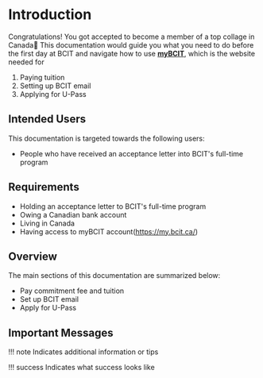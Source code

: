 # Introduction

Congratulations! You got accepted to become a member of a top collage in Canada🤞 This documentation would guide you what you need to do before the first day at BCIT and navigate how to use [**myBCIT**](https://my.bcit.ca/), which is the website needed for 

1. Paying tuition
2. Setting up BCIT email
3. Applying for U-Pass



## Intended Users
This documentation is targeted towards the following users:

- People who have received an acceptance letter into BCIT's full-time program

## Requirements
- Holding an acceptance letter to BCIT's full-time program
- Owing a Canadian bank account
- Living in Canada
- Having access to myBCIT account(https://my.bcit.ca/)

## Overview
The main sections of this documentation are summarized below:

- Pay commitment fee and tuition
- Set up BCIT email
- Apply for U-Pass

## Important Messages
!!! note 
    Indicates additional information or tips

!!! success
    Indicates what success looks like

